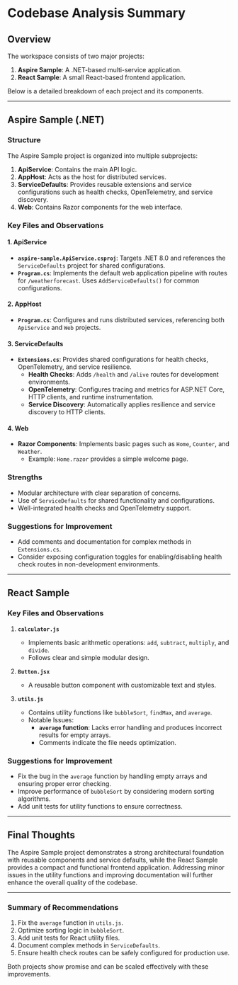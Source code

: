 # Codebase Analysis Summary

## Overview
The workspace consists of two major projects:
1. **Aspire Sample**: A .NET-based multi-service application.
2. **React Sample**: A small React-based frontend application.

Below is a detailed breakdown of each project and its components.

---

## Aspire Sample (.NET)
### Structure
The Aspire Sample project is organized into multiple subprojects:
1. **ApiService**: Contains the main API logic.
2. **AppHost**: Acts as the host for distributed services.
3. **ServiceDefaults**: Provides reusable extensions and service configurations such as health checks, OpenTelemetry, and service discovery.
4. **Web**: Contains Razor components for the web interface.

### Key Files and Observations
#### 1. **ApiService**
- **`aspire-sample.ApiService.csproj`**: Targets .NET 8.0 and references the `ServiceDefaults` project for shared configurations.
- **`Program.cs`**: Implements the default web application pipeline with routes for `/weatherforecast`. Uses `AddServiceDefaults()` for common configurations.

#### 2. **AppHost**
- **`Program.cs`**: Configures and runs distributed services, referencing both `ApiService` and `Web` projects.

#### 3. **ServiceDefaults**
- **`Extensions.cs`**: Provides shared configurations for health checks, OpenTelemetry, and service resilience.
  - **Health Checks**: Adds `/health` and `/alive` routes for development environments.
  - **OpenTelemetry**: Configures tracing and metrics for ASP.NET Core, HTTP clients, and runtime instrumentation.
  - **Service Discovery**: Automatically applies resilience and service discovery to HTTP clients.

#### 4. **Web**
- **Razor Components**: Implements basic pages such as `Home`, `Counter`, and `Weather`. 
  - Example: `Home.razor` provides a simple welcome page.

### Strengths
- Modular architecture with clear separation of concerns.
- Use of `ServiceDefaults` for shared functionality and configurations.
- Well-integrated health checks and OpenTelemetry support.

### Suggestions for Improvement
- Add comments and documentation for complex methods in `Extensions.cs`.
- Consider exposing configuration toggles for enabling/disabling health check routes in non-development environments.

---

## React Sample
### Key Files and Observations
1. **`calculator.js`**
   - Implements basic arithmetic operations: `add`, `subtract`, `multiply`, and `divide`.
   - Follows clear and simple modular design.

2. **`Button.jsx`**
   - A reusable button component with customizable text and styles.

3. **`utils.js`**
   - Contains utility functions like `bubbleSort`, `findMax`, and `average`.
   - Notable Issues:
     - **`average` function**: Lacks error handling and produces incorrect results for empty arrays.
     - Comments indicate the file needs optimization.

### Suggestions for Improvement
- Fix the bug in the `average` function by handling empty arrays and ensuring proper error checking.
- Improve performance of `bubbleSort` by considering modern sorting algorithms.
- Add unit tests for utility functions to ensure correctness.

---

## Final Thoughts
The Aspire Sample project demonstrates a strong architectural foundation with reusable components and service defaults, while the React Sample provides a compact and functional frontend application. Addressing minor issues in the utility functions and improving documentation will further enhance the overall quality of the codebase.

---

### Summary of Recommendations
1. Fix the `average` function in `utils.js`.
2. Optimize sorting logic in `bubbleSort`.
3. Add unit tests for React utility files.
4. Document complex methods in `ServiceDefaults`.
5. Ensure health check routes can be safely configured for production use.

Both projects show promise and can be scaled effectively with these improvements.